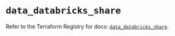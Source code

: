 # `data_databricks_share`

Refer to the Terraform Registry for docs: [`data_databricks_share`](https://registry.terraform.io/providers/databricks/databricks/1.91.0/docs/data-sources/share).
